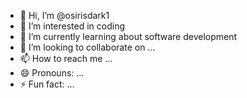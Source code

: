 - 👋 Hi, I’m @osirisdark1
- 👀 I’m interested in coding
- 🌱 I’m currently learning about software development
- 💞️ I’m looking to collaborate on ...
- 📫 How to reach me ...
- 😄 Pronouns: ...
- ⚡ Fun fact: ...

<!---
osirisdark1/osirisdark1 is a ✨ special ✨ repository because its `README.md` (this file) appears on your GitHub profile.
You can click the Preview link to take a look at your changes.
--->
